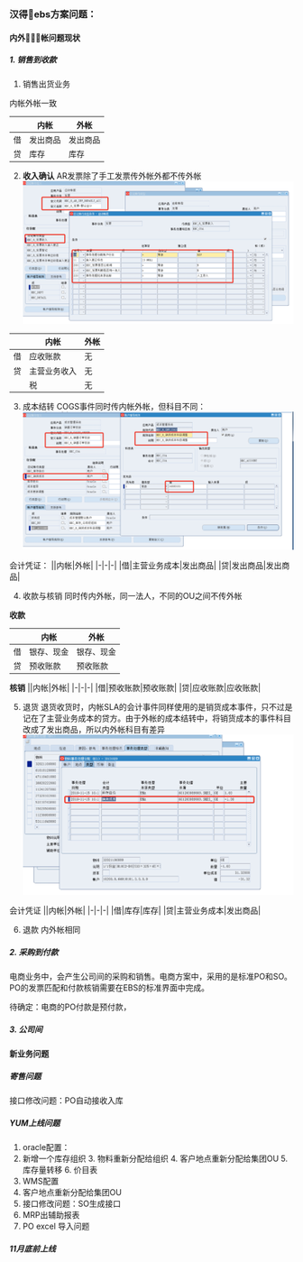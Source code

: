 ### 汉得ebs方案问题：
#### 内外帐问题现状
##### 1. 销售到收款
1. 销售出货业务

  内帐外帐一致

 ||内帐|外帐|
 |-|-|-|
 |借|发出商品|发出商品|
 |贷|库存|库存|
<!----slide 1 ----->

2. **收入确认**
AR发票除了手工发票传外帐外都不传外帐
![应收发票SLA](/assets/WechatIMG1.jpeg)


  ||内帐|外帐|
  |-|-|-|
  |借|应收账款|无|
  |贷|主营业务收入|无|
  ||税|无|


<!-------slide 2 ------->
3. 成本结转
COGS事件同时传内帐外帐，但科目不同：
![成本SLA](/assets/WechatIMG2.jpeg)

会计凭证：
||内帐|外帐|
|-|-|-|
|借|主营业务成本|发出商品|
|贷|发出商品|发出商品|

4. 收款与核销
同时传内外帐，同一法人，不同的OU之间不传外帐

**收款**

||内帐|外帐|
|-|-|-|
|借|银存、现金|银存、现金|
|贷|预收账款|预收账款|
**核销**
||内帐|外帐|
|-|-|-|
|借|预收账款|预收账款|
|贷|应收账款|应收账款|

5. 退货
退货收货时，内帐SLA的会计事件同样使用的是销货成本事件，只不过是记在了主营业务成本的贷方。由于外帐的成本结转中，将销货成本的事件科目改成了发出商品，所以内外帐科目有差异
![退货会计事件](/assets/WechatIMG3.jpeg)

会计凭证
||内帐|外帐|
|-|-|-|
|借|库存|库存|
|贷|主营业务成本|发出商品|

6. 退款
内外帐相同

##### 2. 采购到付款
电商业务中，会产生公司间的采购和销售。电商方案中，采用的是标准PO和SO。PO的发票匹配和付款核销需要在EBS的标准界面中完成。

待确定：电商的PO付款是预付款，
##### 3. 公司间


#### 新业务问题
##### 寄售问题
接口修改问题：PO自动接收入库

##### YUM上线问题
1. oracle配置：
  2. 新增一个库存组织
    3. 物料重新分配给组织
    4. 客户地点重新分配给集团OU
    5. 库存量转移
    6. 价目表
  2. WMS配置
  3. 客户地点重新分配给集团OU
2. 接口修改问题：SO生成接口
3. MRP出辅助报表
4. PO excel 导入问题


##### 11月底前上线
